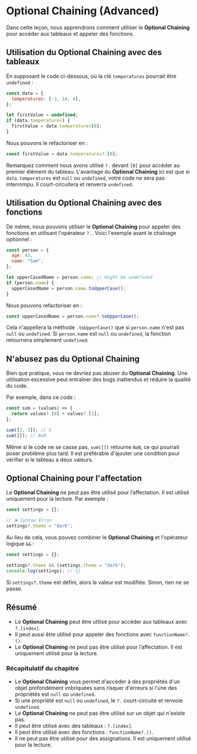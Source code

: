 # Optional Chaining (Advanced)

Dans cette leçon, nous apprendrons comment utiliser le **Optional Chaining** pour accéder aux tableaux et appeler des fonctions.

## Utilisation du Optional Chaining avec des tableaux

En supposant le code ci-dessous, où la clé `temperatures` pourrait être `undefined` :

```javascript
const data = {
  temperatures: [-3, 14, 4],
};

let firstValue = undefined;
if (data.temperatures) {
  firstValue = data.temperatures[0];
}
```

Nous pouvons le refactoriser en :

```javascript
const firstValue = data.temperatures?.[0];
```

Remarquez comment nous avons utilisé `?.` devant `[0]` pour accéder au premier élément du tableau. L'avantage du **Optional Chaining** ici est que si `data.temperatures` est `null` ou `undefined`, votre code ne sera pas interrompu. Il court-circuitera et renverra `undefined`.

## Utilisation du Optional Chaining avec des fonctions

De même, nous pouvons utiliser le **Optional Chaining** pour appeler des fonctions en utilisant l'opérateur `?.`. Voici l'exemple avant le chaînage optionnel :

```javascript
const person = {
  age: 43,
  name: "Sam",
};

let upperCasedName = person.name; // might be undefined
if (person.name) {
  upperCasedName = person.name.toUpperCase();
}
```

Nous pouvons refactoriser en :

```javascript
const upperCasedName = person.name?.toUpperCase();
```

Cela n'appellera la méthode `.toUpperCase()` que si `person.name` n'est pas `null` ou `undefined`. Si `person.name` est `null` ou `undefined`, la fonction retournera simplement `undefined`.

## N'abusez pas du Optional Chaining

Bien que pratique, vous ne devriez pas abuser du **Optional Chaining**. Une utilisation excessive peut entraîner des bugs inattendus et réduire la qualité du code.

Par exemple, dans ce code :

```javascript
const sum = (values) => {
  return values?.[0] + values?.[1];
};

sum([2, 3]); // 5
sum([]); // NaN
```

Même si le code ne se casse pas, `sum([])` retourne `NaN`, ce qui pourrait poser problème plus tard. Il est préférable d'ajouter une condition pour vérifier si le tableau a deux valeurs.

## Optional Chaining pour l'affectation

Le **Optional Chaining** ne peut pas être utilisé pour l’affectation. Il est utilisé uniquement pour la lecture. Par exemple :

```javascript
const settings = {};

// ❌ Syntax Error
settings?.theme = "dark";
```

Au lieu de cela, vous pouvez combiner le **Optional Chaining** et l'opérateur logique `&&` :

```javascript
const settings = {};

settings?.theme && (settings.theme = "dark");
console.log(settings); // {}
```

Si `settings?.theme` est défini, alors la valeur est modifiée. Sinon, rien ne se passe.

## Résumé

- Le **Optional Chaining** peut être utilisé pour accéder aux tableaux avec `?.[index]`.
- Il peut aussi être utilisé pour appeler des fonctions avec `functionName?.()`.
- Le **Optional Chaining** ne peut pas être utilisé pour l’affectation. Il est uniquement utilisé pour la lecture.

### Récapitulatif du chapitre

- Le **Optional Chaining** vous permet d'accéder à des propriétés d'un objet profondément imbriquées sans risquer d'erreurs si l'une des propriétés est `null` ou `undefined`.
- Si une propriété est `null` ou `undefined`, le `?.` court-circuite et renvoie `undefined`.
- Le **Optional Chaining** ne peut pas être utilisé sur un objet qui n'existe pas.
- Il peut être utilisé avec des tableaux : `?.[index]`.
- Il peut être utilisé avec des fonctions : `functionName?.()`.
- Il ne peut pas être utilisé pour des assignations. Il est uniquement utilisé pour la lecture.
```